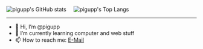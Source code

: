![pigupp's GitHub stats](https://github-readme-stats.vercel.app/api?username=pigupp&show_icons=true&theme=github_dark)&nbsp;&nbsp;&nbsp;&nbsp;&nbsp;![pigupp's Top Langs](https://github-readme-stats.vercel.app/api/top-langs/?username=pigupp&theme=github_dark&langs_count=8&layout=compact)  

---

- 👋 Hi, I’m @pigupp  
- 🌱 I’m currently learning computer and web stuff  
- 📫 How to reach me: [E-Mail](mailto:6crxdrzwh@relay.firefox.com)  


<!---
pigupp/pigupp is a ✨ special ✨ repository because its `README.md` (this file) appears on your GitHub profile.
You can click the Preview link to take a look at your changes.
--->
